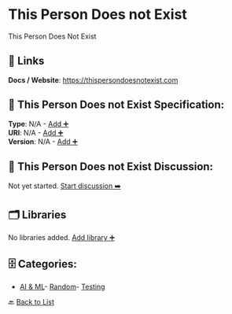 # This Person Does not Exist

This Person Does Not Exist

##  🔗 Links
**Docs / Website**: https://thispersondoesnotexist.com

## 🧬 This Person Does not Exist Specification:
**Type**: N/A - [Add ➕](https://github.com/apis-list/apis-list/edit/main/apis.yaml#L19403)  
**URI**: N/A - [Add ➕](https://github.com/apis-list/apis-list/edit/main/apis.yaml#L19403)  
**Version**: N/A - [Add ➕](https://github.com/apis-list/apis-list/edit/main/apis.yaml#L19403)

## 💬 This Person Does not Exist Discussion:
Not yet started. [Start discussion ➡️](https://github.com/apis-list/apis-list/discussions/new)

## 🗂️ Libraries

No libraries added. [Add library ➕](https://github.com/apis-list/apis-list/edit/main/apis.yaml#L19403)    


## 🗄️ Categories:
- [AI & ML](https://github.com/apis-list/apis-list#ai--ml-)- [Random](https://github.com/apis-list/apis-list#random-)- [Testing](https://github.com/apis-list/apis-list#testing-)

🔙  [Back to List](https://github.com/apis-list/apis-list)
